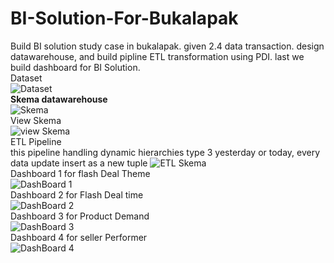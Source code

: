# BI-Solution-For-Bukalapak
Build BI solution study case in bukalapak.  given 2.4 data transaction.  design datawarehouse, and build pipline ETL transformation using PDI. last we build dashboard for BI Solution. <br>
Dataset <br>
![Dataset](https://1.bp.blogspot.com/-o4Jc-v3hQ-Y/XrKrv194rOI/AAAAAAAABAY/xczG7J25jxwhTIZiBdE8BYNWCaEq62DIgCLcBGAsYHQ/s320/datase.png)
<br> <b>Skema datawarehouse </b><br>
![Skema](https://1.bp.blogspot.com/-ZSlrggDUvpc/XrKsiitysII/AAAAAAAABAc/1BN30Of9fK4wSdplKHxh-EoeGNQtlKpfwCLcBGAsYHQ/s320/dw%2Bskeam.png)
<br> View Skema <br>
![view Skema](https://1.bp.blogspot.com/-8Fxi5QEL6j4/XrKtOWnLmGI/AAAAAAAABAo/82pMyfaDXK0FXrjTOSmakpksnH079fzwQCLcBGAsYHQ/s320/v.png)
<br> ETL Pipeline <br>
this pipeline handling dynamic hierarchies type 3 yesterday or today, every data update insert as a new tuple
![ETL Skema](https://1.bp.blogspot.com/-rxDUtXi-Sgs/XrKtxXaS40I/AAAAAAAABAs/V1Y_RsNZPAM64sQifSlC9dGKlZLsmWtlACLcBGAsYHQ/s320/etl.png)
<br> Dashboard 1 for flash Deal Theme <br>
![DashBoard 1](https://1.bp.blogspot.com/-cw0oTX42qzE/XrKumLOri8I/AAAAAAAABA4/GUd0clKC6PENkxGhI-k-DhZWrKMduOU2ACLcBGAsYHQ/s320/1.png)
<br> Dashboard 2 for Flash Deal time <br>
![DashBoard 2](https://1.bp.blogspot.com/-5LIdb_RTt20/XrKumK2KjKI/AAAAAAAABA0/HinmNlQ-iUAftreQT2PkuOzXcQjpHC59gCLcBGAsYHQ/s320/2.png)
<br> Dashboard 3 for Product Demand <br>
![DashBoard 3](https://1.bp.blogspot.com/-2crwY4vzw68/XrKumBQh9RI/AAAAAAAABA8/p3S7RSgGj547FRQNunYevJx41ootxfsBQCLcBGAsYHQ/s320/3.png)
<br> Dashboard 4 for seller Performer <br>
![DashBoard 4](https://1.bp.blogspot.com/-09kyEfvdaXk/XrKumw_kahI/AAAAAAAABBA/1v_PineEM4E62zoZaYomXzqtssgszmHRACLcBGAsYHQ/s320/4.png)
